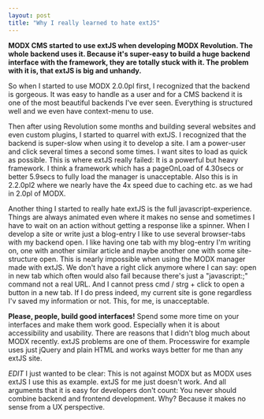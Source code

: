 ```yaml
---
layout: post
title: "Why I really learned to hate extJS"
---
```


**MODX CMS started to use extJS when developing MODX Revolution. The whole backend uses it. Because it's super-easy to build a huge backend interface with the framework, they are totally stuck with it. The problem with it is, that extJS is big and unhandy.**

So when I started to use MODX 2.0.0pl first, I recognized that the backend is gorgeous. It was easy to handle as a user and for a CMS backend it is one of the most beautiful backends I've ever seen. Everything is structured well and we even have context-menu to use.

Then after using Revolution some months and building several websites and even custom plugins, I started to quarrel with extJS. I recognized that the backend is super-slow when using it to develop a site. I am a power-user and click several times a second some times. I want sites to load as quick as possible.
This is where extJS really failed: It is a powerful but heavy framework. I think a framework which has a pageOnLoad of 4.30secs or better 5.9secs to fully load the manager is unacceptable. Also this is in 2.2.0pl2 where we nearly have the 4x speed due to caching etc. as we had in 2.0pl of MODX.

Another thing I started to really hate extJS is the full javascript-experience. Things are always animated even where it makes no sense and sometimes I have to wait on an action without getting a response like a spinner.
When I develop a site or write just a blog-entry I like to use several browser-tabs with my backend open. I like having one tab with my blog-entry I'm writing on, one with another similar article and maybe another one with some site-structure open. This is nearly impossible when using the MODX manager made with extJS. We don't have a right click anymore where I can say: open in new tab which often would also fail because there's just a "javascript:;" command not a real URL. And I cannot press cmd / strg + click to open a button in a new tab. If I do press indeed, my current site is gone regardless I'v saved my information or not. This, for me, is unacceptable.

**Please, people, build good interfaces!** Spend some more time on your interfaces and make them work good. Especially when it is about accessibility and usability.
There are reasons that I didn't blog much about MODX recently. extJS problems are one of them. Processwire for example uses just jQuery and plain HTML and works ways better for me than any extJS site.

*EDIT* I just wanted to be clear: This is not against MODX but as MODX uses extJS I use this as example. extJS for me just doesn't work. And all arguments that it is easy for developers don't count: You never should combine backend and frontend development. Why? Because it makes no sense from a UX perspective.